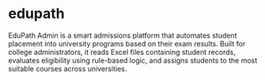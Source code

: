 # edupath
EduPath Admin is a smart admissions platform that automates student placement into university programs based on their exam results. Built for college administrators, it reads Excel files containing student records, evaluates eligibility using rule-based logic, and assigns students to the most suitable courses across universities.
